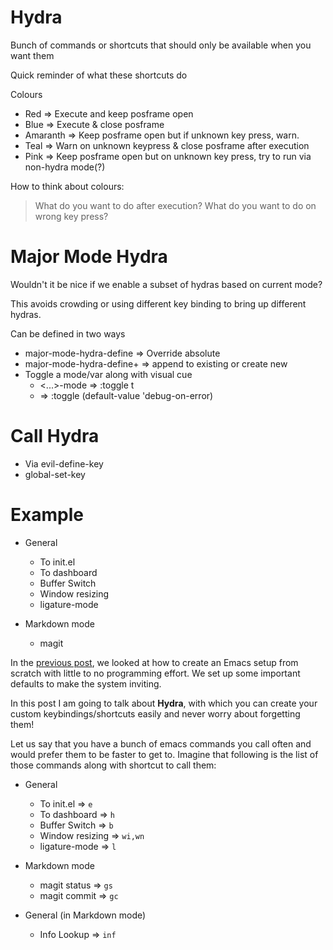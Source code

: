 <!--
.. title: Ent's snappy guide to Hydra
.. slug: emacs-snappy-intro-2
.. date: 2020-12-24 15:26:22 UTC+01:00
.. tags: emacs, learnings
.. category: 
.. link: 
.. description: 
.. type: text
-->

# Hydra
Bunch of commands or shortcuts that should only be available when you want them

Quick reminder of what these shortcuts do

Colours
  - Red => Execute and keep posframe open
  - Blue => Execute & close posframe
  - Amaranth => Keep posframe open but if unknown key press, warn.
  - Teal => Warn on unknown keypress & close posframe after execution
  - Pink => Keep posframe open but on unknown key press, try to run via non-hydra mode(?)

How to think about colours:

> What do you want to do after execution?
> What do you want to do on wrong key press?

# Major Mode Hydra
Wouldn't it be nice if we enable a subset of hydras based on current mode?

This avoids crowding or using different key binding to bring up different hydras.

Can be defined in two ways
  - major-mode-hydra-define => Override absolute
  - major-mode-hydra-define+ => append to existing or create new
  - Toggle a mode/var along with visual cue
	- <...>-mode => :toggle t
	- <fn> => :toggle (default-value 'debug-on-error)

# Call Hydra
- Via evil-define-key
- global-set-key

# Example

- General
  - To init.el
  - To dashboard
  - Buffer Switch
  - Window resizing
  - ligature-mode

- Markdown mode
  - magit

In the [previous post](/posts/emacs-snappy-intro/), we looked at how to create an Emacs setup from scratch with little to no programming effort. We set up some important defaults to make the system inviting.

In this post I am going to talk about **Hydra**, with which you can create your custom keybindings/shortcuts easily and never worry about forgetting them!

Let us say that you have a bunch of emacs commands you call often and would prefer them to be faster to get to. Imagine that following is the list of those commands along with shortcut to call them:
 
- General
    - To init.el => `e`
    - To dashboard => `h`
    - Buffer Switch => `b`
    - Window resizing => `wi,wn`
    - ligature-mode => `l`

- Markdown mode
    - magit status => `gs`
    - magit commit => `gc`

- General (in Markdown mode)
    - Info Lookup => `inf`

